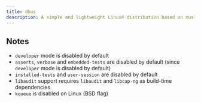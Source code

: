 ```yaml
---
title: dbus
description: A simple and lightweight Linux® distribution based on musl libc and toybox
---
```


## Notes
- `developer` mode is disabled by default
- `asserts`, `verbose` and `embedded-tests` are disabled by default (since `developer` mode is disabled by default)
- `installed-tests` and `user-session` are disabled by default
- `libaudit` support requires `libaudit` and `libcap-ng` as build-time dependencies
- `kqueue` is disabled on Linux (BSD flag)
